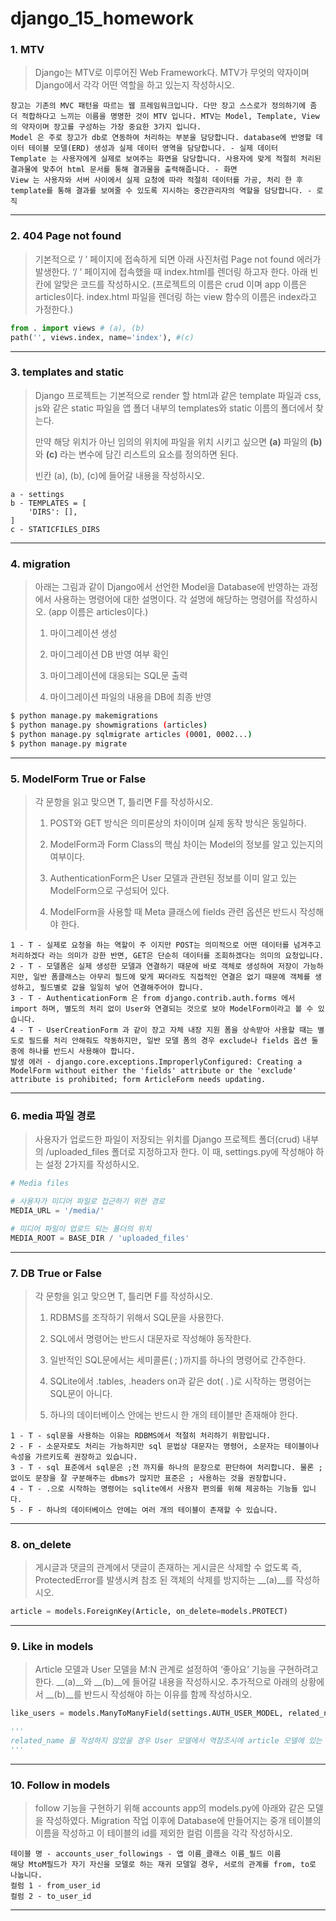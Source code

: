 # django_15_homework





### 1. MTV

> Django는 MTV로 이루어진 Web Framework다. MTV가 무엇의 약자이며 Django에서 각각 어떤 역할을 하고 있는지 작성하시오.

``` 
장고는 기존의 MVC 패턴을 따르는 웹 프레임워크입니다. 다만 장고 스스로가 정의하기에 좀 더 적합하다고 느끼는 이름을 명명한 것이 MTV 입니다. MTV는 Model, Template, View의 약자이며 장고를 구성하는 가장 중요한 3가지 입니다.
Model 은 주로 장고가 db로 연동하여 처리하는 부분을 담당합니다. database에 반영할 데이터 테이블 모델(ERD) 생성과 실제 데이터 영역을 담당합니다. - 실제 데이터
Template 는 사용자에게 실제로 보여주는 화면을 담당합니다. 사용자에 맞게 적절히 처리된 결과물에 맞추어 html 문서를 통해 결과물을 출력해줍니다. - 화면
View 는 사용자와 서버 사이에서 실제 요청에 따라 적절히 데이터를 가공, 처리 한 후 template를 통해 결과를 보여줄 수 있도록 지시하는 중간관리자의 역할을 담당합니다. - 로직
```



___



### 2. 404 Page not found

> 기본적으로 ‘/ ’ 페이지에 접속하게 되면 아래 사진처럼 Page not found 에러가 발생한다. ‘/ ’ 페이지에 접속했을 때 index.html를 렌더링 하고자 한다. 아래 빈칸에 알맞은 코드를 작성하시오. (프로젝트의 이름은 crud 이며 app 이름은 articles이다. index.html 파일을 렌더링 하는 view 함수의 이름은 index라고 가정한다.)

``` python
from . import views # (a), (b)
path('', views.index, name='index'), #(c)
```



___



### 3. templates and static

> Django 프로젝트는 기본적으로 render 할 html과 같은 template 파일과 css, js와 같은 static 파일을 앱 폴더 내부의 templates와 static 이름의 폴더에서 찾는다. 
>
> 만약 해당 위치가 아닌 임의의 위치에 파일을 위치 시키고 싶으면 __(a)__ 파일의 __(b)__ 와 __(c)__ 라는 변수에 담긴 리스트의 요소를 정의하면 된다. 
>
> 빈칸 (a), (b), (c)에 들어갈 내용을 작성하시오.

``` 
a - settings
b - TEMPLATES = [
	'DIRS': [],
]
c - STATICFILES_DIRS
```



___



### 4. migration

> 아래는 그림과 같이 Django에서 선언한 Model을 Database에 반영하는 과정에서 사용하는 명령어에 대한 설명이다. 각 설명에 해당하는 명령어를 작성하시오. (app 이름은 articles이다.)
>
> 1) 마이그레이션 생성
>
> 2) 마이그레이션 DB 반영 여부 확인
>
> 3) 마이그레이션에 대응되는 SQL문 출력
>
> 4) 마이그레이션 파일의 내용을 DB에 최종 반영

``` bash
$ python manage.py makemigrations
$ python manage.py showmigrations (articles)
$ python manage.py sqlmigrate articles (0001, 0002...)
$ python manage.py migrate
```



---



### 5. ModelForm True or False

> 각 문항을 읽고 맞으면 T, 틀리면 F를 작성하시오.
>
> 1) POST와 GET 방식은 의미론상의 차이이며 실제 동작 방식은 동일하다.
>
> 2) ModelForm과 Form Class의 핵심 차이는 Model의 정보를 알고 있는지의 여부이다.
>
> 3) AuthenticationForm은 User 모델과 관련된 정보를 이미 알고 있는 ModelForm으로 구성되어 있다.
>
> 4) ModelForm을 사용할 때 Meta 클래스에 fields 관련 옵션은 반드시 작성해야 한다.

``` 
1 - T - 실제로 요청을 하는 역할이 주 이지만 POST는 의미적으로 어떤 데이터를 넘겨주고 처리하겠다 라는 의미가 강한 반면, GET은 단순히 데이터를 조회하겠다는 의미의 요청입니다.
2 - T - 모델폼은 실제 생성한 모델과 연결하기 때문에 바로 객체로 생성하여 저장이 가능하지만, 일반 폼클래스는 아무리 필드에 맞게 짜더라도 직접적인 연결은 없기 때문에 객체를 생성하고, 필드별로 값을 일일히 넣어 연결해주어야 합니다.
3 - T - AuthenticationForm 은 from django.contrib.auth.forms 에서 import 하며, 별도의 처리 없이 User와 연결되는 것으로 보아 ModelForm이라고 볼 수 있습니다.
4 - T - UserCreationForm 과 같이 장고 자체 내장 지원 폼을 상속받아 사용할 때는 별도로 필드를 처리 안해줘도 작동하지만, 일반 모델 폼의 경우 exclude나 fields 옵션 둘 중에 하나를 반드시 사용해야 합니다. 
발생 에러 - django.core.exceptions.ImproperlyConfigured: Creating a ModelForm without either the 'fields' attribute or the 'exclude' attribute is prohibited; form ArticleForm needs updating.
```



___





### 6. media 파일 경로

> 사용자가 업로드한 파일이 저장되는 위치를 Django 프로젝트 폴더(crud) 내부의 /uploaded_files 폴더로 지정하고자 한다. 이 때, settings.py에 작성해야 하는 설정 2가지를 작성하시오.

``` python
# Media files

# 사용자가 미디어 파일로 접근하기 위한 경로
MEDIA_URL = '/media/'

# 미디어 파일이 업로드 되는 폴더의 위치
MEDIA_ROOT = BASE_DIR / 'uploaded_files'
```



___





### 7. DB True or False

> 각 문항을 읽고 맞으면 T, 틀리면 F를 작성하시오.
>
> 1) RDBMS를 조작하기 위해서 SQL문을 사용한다.
>
> 2) SQL에서 명령어는 반드시 대문자로 작성해야 동작한다.
>
> 3) 일반적인 SQL문에서는 세미콜론( ; )까지를 하나의 명령어로 간주한다.
>
> 4) SQLite에서 .tables, .headers on과 같은 dot( . )로 시작하는 명령어는 SQL문이 아니다.
>
> 5) 하나의 데이터베이스 안에는 반드시 한 개의 테이블만 존재해야 한다.

``` 
1 - T - sql문을 사용하는 이유는 RDBMS에서 적절히 처리하기 위함입니다.
2 - F - 소문자로도 처리는 가능하지만 sql 문법상 대문자는 명령어, 소문자는 테이블이나 속성을 가르키도록 권장하고 있습니다.
3 - T - sql 표준에서 sql문은 ;전 까지를 하나의 문장으로 판단하여 처리합니다. 물론 ; 없이도 문장을 잘 구분해주는 dbms가 많지만 표준은 ; 사용하는 것을 권장합니다.
4 - T - .으로 시작하는 명령어는 sqlite에서 사용자 편의를 위해 제공하는 기능들 입니다.
5 - F - 하나의 데이터베이스 안에는 여러 개의 테이블이 존재할 수 있습니다.
```



___





### 8. on_delete

> 게시글과 댓글의 관계에서 댓글이 존재하는 게시글은 삭제할 수 없도록 즉, ProtectedError를 발생시켜 참조 된 객체의 삭제를 방지하는 __(a)__를 작성하시오.

``` python
article = models.ForeignKey(Article, on_delete=models.PROTECT)
```



___





### 9. Like in models

> Article 모델과 User 모델을 M:N 관계로 설정하여 ‘좋아요’ 기능을 구현하려고 한다. __(a)__와 __(b)__에 들어갈 내용을 작성하시오. 추가적으로 아래의 상황에서 __(b)__를 반드시 작성해야 하는 이유를 함께 작성하시오.

``` python
like_users = models.ManyToManyField(settings.AUTH_USER_MODEL, related_name='like_articles')

'''
related_name 을 작성하지 않았을 경우 User 모델에서 역참조시에 article 모델에 있는 user와 like_users 가 모두 user_set 으로 역참조 됩니다. (디폴트 값) 그래서 해당 결과 값이 user를 가져올 지 like_users를 가져올지 모르기 때문에 문제가 발생하므로 장고에서 에러로 처리합니다. 그러므로 둘 중 하나의 역참조 이름을 바꿔주어야 하므로 related_name 이 필요합니다.
'''
```



___





### 10. Follow in models

> follow 기능을 구현하기 위해 accounts app의 models.py에 아래와 같은 모델을 작성하였다. Migration 작업 이후에 Database에 만들어지는 중개 테이블의 이름을 작성하고 이 테이블의 id를 제외한 컬럼 이름을 각각 작성하시오.

``` 
테이블 명 - accounts_user_followings - 앱 이름_클래스 이름_필드 이름
해당 MtoM필드가 자기 자신을 모델로 하는 재귀 모델일 경우, 서로의 관계를 from, to로 나눕니다.
컬럼 1 - from_user_id
컬럼 2 - to_user_id
```



___

